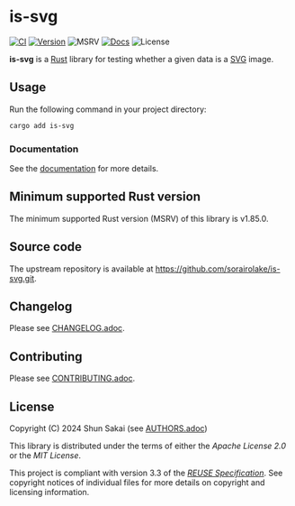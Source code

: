 <!--
SPDX-FileCopyrightText: 2024 Shun Sakai

SPDX-License-Identifier: CC-BY-4.0
-->

# is-svg

[![CI][ci-badge]][ci-url]
[![Version][version-badge]][version-url]
![MSRV][msrv-badge]
[![Docs][docs-badge]][docs-url]
![License][license-badge]

**is-svg** is a [Rust] library for testing whether a given data is a [SVG]
image.

## Usage

Run the following command in your project directory:

```sh
cargo add is-svg
```

### Documentation

See the [documentation][docs-url] for more details.

## Minimum supported Rust version

The minimum supported Rust version (MSRV) of this library is v1.85.0.

## Source code

The upstream repository is available at
<https://github.com/sorairolake/is-svg.git>.

## Changelog

Please see [CHANGELOG.adoc].

## Contributing

Please see [CONTRIBUTING.adoc].

## License

Copyright (C) 2024 Shun Sakai (see [AUTHORS.adoc])

This library is distributed under the terms of either the _Apache License 2.0_
or the _MIT License_.

This project is compliant with version 3.3 of the [_REUSE Specification_]. See
copyright notices of individual files for more details on copyright and
licensing information.

[ci-badge]: https://img.shields.io/github/actions/workflow/status/sorairolake/is-svg/CI.yaml?branch=develop&style=for-the-badge&logo=github&label=CI
[ci-url]: https://github.com/sorairolake/is-svg/actions?query=branch%3Adevelop+workflow%3ACI++
[version-badge]: https://img.shields.io/crates/v/is-svg?style=for-the-badge&logo=rust
[version-url]: https://crates.io/crates/is-svg
[msrv-badge]: https://img.shields.io/crates/msrv/is-svg?style=for-the-badge&logo=rust
[docs-badge]: https://img.shields.io/docsrs/is-svg?style=for-the-badge&logo=docsdotrs&label=Docs.rs
[docs-url]: https://docs.rs/is-svg
[license-badge]: https://img.shields.io/crates/l/is-svg?style=for-the-badge
[Rust]: https://www.rust-lang.org/
[SVG]: https://www.w3.org/Graphics/SVG/
[CHANGELOG.adoc]: CHANGELOG.adoc
[CONTRIBUTING.adoc]: CONTRIBUTING.adoc
[AUTHORS.adoc]: AUTHORS.adoc
[_REUSE Specification_]: https://reuse.software/spec-3.3/
